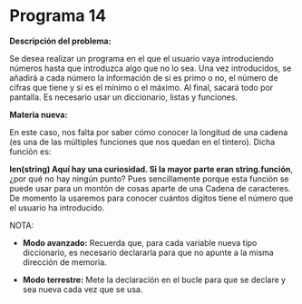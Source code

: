 
# Programa 14

**Descripción del problema:**

Se desea realizar un programa en el que el usuario vaya introduciendo números hasta que introduzca algo que no lo sea. Una vez introducidos, se añadirá a cada número la información de si es primo o no, el número de cifras que tiene y si es el mínimo o el máximo. Al final, sacará todo por pantalla. Es necesario usar un diccionario, listas y funciones.

**Materia nueva:**

En este caso, nos falta por saber cómo conocer la longitud de una cadena (es una de las múltiples funciones que nos quedan en el tintero). Dicha función es:

**len(**string**) **Aquí hay una curiosidad. Si la mayor parte eran string**.función**, ¿por qué no hay ningún punto? Pues sencillamente porque esta función se puede usar para un montón de cosas aparte de una Cadena de caracteres. De momento la usaremos para conocer cuántos dígitos tiene el número que el usuario ha introducido.**<br />**

NOTA: 

- **Modo avanzado:** Recuerda que, para cada variable nueva tipo diccionario, es necesario declararla para que no apunte a la misma dirección de memoria.  

- **Modo terrestre:** Mete la declaración en el bucle para que se declare y sea nueva cada vez que se usa.

